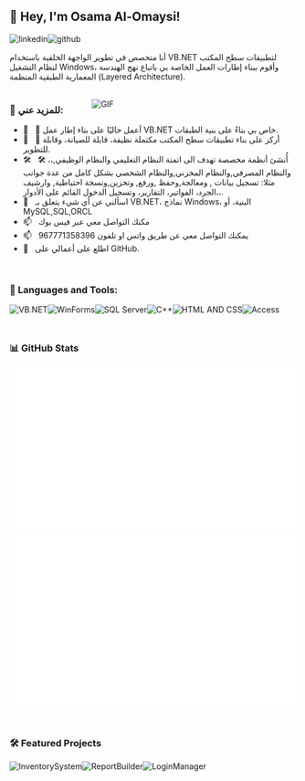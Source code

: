 ## 👋 Hey, I'm Osama Al-Omaysi!
<a href='https://www.linkedin.com/in/osama-vbnet/'><img align='left' alt="linkedin" src="https://raw.githubusercontent.com/rahul-jha98/rahul-jha98/561d474902b59c7429ec22bb73e225696c27b202/assets/linkedin.svg" height='18px'/></a>
<a href='https://github.com/osama-vbnet'><img align='left' alt="github" src="https://raw.githubusercontent.com/rahul-jha98/rahul-jha98/main/assets/github.svg" height='18px'/></a>

<br clear="left"/>

أنا متخصص في تطوير الواجهة الخلفية باستخدام VB.NET لتطبيقات سطح المكتب لنظام التشغيل Windows، وأقوم ببناء إطارات العمل الخاصة بي باتباع نهج الهندسة المعمارية الطبقية المنظمة (Layered Architecture).
<br/>
<br/>

<img align="right" alt="GIF" src="https://raw.githubusercontent.com/rahul-jha98/rahul-jha98/main/techstack.gif" width="360px"/>

### 🧐 للمزيد عني:

- 🔭 &nbsp; 🔭 أعمل حاليًا على بناء إطار عمل VB.NET خاص بي بناءً على بنية الطبقات.  
- 🧱 &nbsp; 🧱 أركز على بناء تطبيقات سطح المكتب مكتملة  نظيفة، قابلة للصيانة، وقابلة للتطوير.  
- 🛠️ &nbsp; 🛠️  ،،أُنشئ أنظمة مخصصة تهدف الى اتمتة النظام التعليمي والنظام الوظيفي, والنظام المصرفي,والنظام المخزني,والنظام الشخصي بشكل كامل من عدة جوانب مثلا: تسجيل بيانات , ومعالجة,وحفظ ,ورفع, وتخزين,ونسخة احتياطية, وارشيف ،،الجرد، الفواتير، التقارير، وتسجيل الدخول القائم على الأدوار.  
- 💬 &nbsp; اسألني عن أي شيء يتعلق بـ VB.NET، نماذج Windows، البنية، أو MySQL,SQL,ORCL  
- 📫 &nbsp; مكنك التواصل معي عبر فيس بوك
- 📫 &nbsp; يمكنك التواصل معي عن طريق واتس او تلفون 967771358396 
- 💼 &nbsp; اطلع على أعمالي على GitHub. 

<br/>

### 🔨 Languages and Tools:
<a href="#"><img align="left" alt="VB.NET" height="42px" src="https://encrypted-tbn0.gstatic.com/images?q=tbn:ANd9GcRMwfNKzAhxxwWjyavg5x5n3teZiiKIve1lgpXyn_EFsbI0HkHn0wlkCIM&s"></a>
<a href="#"><img align="left" alt="WinForms" height="42px" src="https://upload.wikimedia.org/wikipedia/commons/9/92/.NET_Framework_logo.png"></a>
<a href="#"><img align="left" alt="SQL Server" height="42px" src="https://encrypted-tbn0.gstatic.com/images?q=tbn:ANd9GcSkWfxeDPdgHnYdOkQx2851M847STDZwSw_Hw&s"></a>
<a href="#"><img align="left" alt="C++" height="42px" src="https://encrypted-tbn0.gstatic.com/images?q=tbn:ANd9GcSzL9DuZHJFcckaKhmLCuTFQPJDvBeyqiOdLQ&s" >
<a href="#"><img align="left" alt="HTML AND CSS" height="42px" src="https://encrypted-tbn0.gstatic.com/images?q=tbn:ANd9GcR2wmrnXo9dJV5NClac5Qdyhj0JuQBjXv-M7dLEoWlM5As1XIuO1pSoyixhEKdXGXpgPDk&usqp=CAU"></a>
<a href="#"><img align="left" alt="Access" height="42px" src="https://upload.wikimedia.org/wikipedia/commons/f/f1/Microsoft_Office_Access_%282018%E2%80%93present%29.svg"></a>

<br clear="left"/>

### 📊 GitHub Stats
<a href='https://github.com/osama-vbnet'>
  
![Stats Overview](https://raw.githubusercontent.com/rahul-jha98/github-stats-transparent/output/generated/overview.svg)  
![Most Used Languages](https://raw.githubusercontent.com/rahul-jha98/github-stats-transparent/output/generated/languages.svg)

</a>

<br/>

### 🛠️ Featured Projects
<a href="#"><img alt="InventorySystem" src="./projects/inventory.svg" height="68" align="left"></a>
<a href="#"><img alt="ReportBuilder" src="./projects/reportbuilder.svg" height="68" align="left"></a>
<a href="#"><img alt="LoginManager" src="./projects/login.svg" height="68" align="left"></a>

<br clear="left"/>
